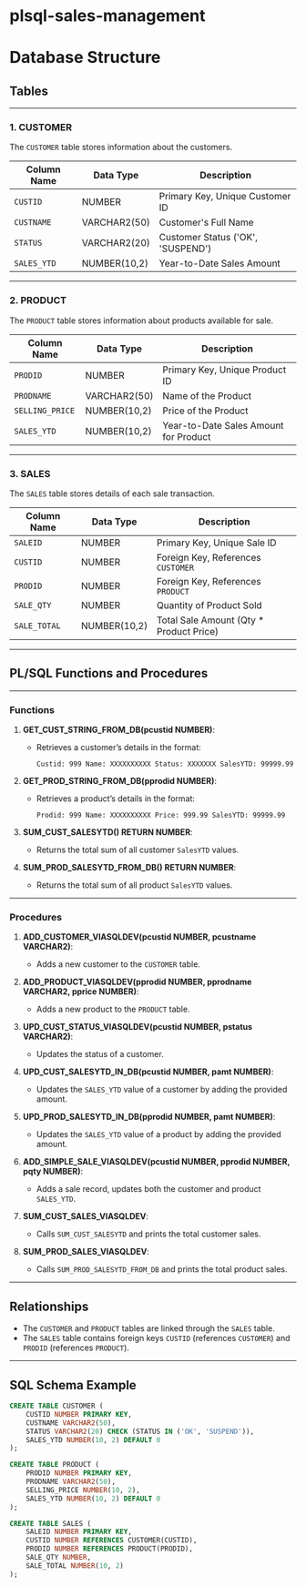 # plsql-sales-management
# Database Structure

## Tables

---

### 1. CUSTOMER
The `CUSTOMER` table stores information about the customers.

| Column Name | Data Type   | Description                       |
|-------------|-------------|-----------------------------------|
| `CUSTID`    | NUMBER      | Primary Key, Unique Customer ID   |
| `CUSTNAME`  | VARCHAR2(50)| Customer's Full Name              |
| `STATUS`    | VARCHAR2(20)| Customer Status ('OK', 'SUSPEND') |
| `SALES_YTD` | NUMBER(10,2)| Year-to-Date Sales Amount         |

---

### 2. PRODUCT
The `PRODUCT` table stores information about products available for sale.

| Column Name     | Data Type   | Description                         |
|-----------------|-------------|-------------------------------------|
| `PRODID`        | NUMBER      | Primary Key, Unique Product ID      |
| `PRODNAME`      | VARCHAR2(50)| Name of the Product                 |
| `SELLING_PRICE` | NUMBER(10,2)| Price of the Product                |
| `SALES_YTD`     | NUMBER(10,2)| Year-to-Date Sales Amount for Product|

---

### 3. SALES
The `SALES` table stores details of each sale transaction.

| Column Name  | Data Type   | Description                          |
|--------------|-------------|--------------------------------------|
| `SALEID`     | NUMBER      | Primary Key, Unique Sale ID          |
| `CUSTID`     | NUMBER      | Foreign Key, References `CUSTOMER`   |
| `PRODID`     | NUMBER      | Foreign Key, References `PRODUCT`    |
| `SALE_QTY`   | NUMBER      | Quantity of Product Sold             |
| `SALE_TOTAL` | NUMBER(10,2)| Total Sale Amount (Qty * Product Price) |

---

## PL/SQL Functions and Procedures

---

### Functions

1. **GET_CUST_STRING_FROM_DB(pcustid NUMBER)**:
   - Retrieves a customer’s details in the format:
     ```
     Custid: 999 Name: XXXXXXXXXX Status: XXXXXXX SalesYTD: 99999.99
     ```

2. **GET_PROD_STRING_FROM_DB(pprodid NUMBER)**:
   - Retrieves a product’s details in the format:
     ```
     Prodid: 999 Name: XXXXXXXXXX Price: 999.99 SalesYTD: 99999.99
     ```

3. **SUM_CUST_SALESYTD() RETURN NUMBER**:
   - Returns the total sum of all customer `SalesYTD` values.

4. **SUM_PROD_SALESYTD_FROM_DB() RETURN NUMBER**:
   - Returns the total sum of all product `SalesYTD` values.

---

### Procedures

1. **ADD_CUSTOMER_VIASQLDEV(pcustid NUMBER, pcustname VARCHAR2)**:
   - Adds a new customer to the `CUSTOMER` table.
   
2. **ADD_PRODUCT_VIASQLDEV(pprodid NUMBER, pprodname VARCHAR2, pprice NUMBER)**:
   - Adds a new product to the `PRODUCT` table.

3. **UPD_CUST_STATUS_VIASQLDEV(pcustid NUMBER, pstatus VARCHAR2)**:
   - Updates the status of a customer.

4. **UPD_CUST_SALESYTD_IN_DB(pcustid NUMBER, pamt NUMBER)**:
   - Updates the `SALES_YTD` value of a customer by adding the provided amount.

5. **UPD_PROD_SALESYTD_IN_DB(pprodid NUMBER, pamt NUMBER)**:
   - Updates the `SALES_YTD` value of a product by adding the provided amount.

6. **ADD_SIMPLE_SALE_VIASQLDEV(pcustid NUMBER, pprodid NUMBER, pqty NUMBER)**:
   - Adds a sale record, updates both the customer and product `SALES_YTD`.

7. **SUM_CUST_SALES_VIASQLDEV**:
   - Calls `SUM_CUST_SALESYTD` and prints the total customer sales.

8. **SUM_PROD_SALES_VIASQLDEV**:
   - Calls `SUM_PROD_SALESYTD_FROM_DB` and prints the total product sales.

---

## Relationships

- The `CUSTOMER` and `PRODUCT` tables are linked through the `SALES` table.
- The `SALES` table contains foreign keys `CUSTID` (references `CUSTOMER`) and `PRODID` (references `PRODUCT`).

---

## SQL Schema Example

```sql
CREATE TABLE CUSTOMER (
    CUSTID NUMBER PRIMARY KEY,
    CUSTNAME VARCHAR2(50),
    STATUS VARCHAR2(20) CHECK (STATUS IN ('OK', 'SUSPEND')),
    SALES_YTD NUMBER(10, 2) DEFAULT 0
);

CREATE TABLE PRODUCT (
    PRODID NUMBER PRIMARY KEY,
    PRODNAME VARCHAR2(50),
    SELLING_PRICE NUMBER(10, 2),
    SALES_YTD NUMBER(10, 2) DEFAULT 0
);

CREATE TABLE SALES (
    SALEID NUMBER PRIMARY KEY,
    CUSTID NUMBER REFERENCES CUSTOMER(CUSTID),
    PRODID NUMBER REFERENCES PRODUCT(PRODID),
    SALE_QTY NUMBER,
    SALE_TOTAL NUMBER(10, 2)
);
